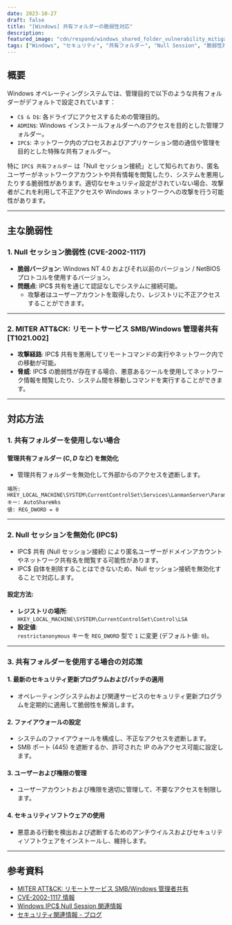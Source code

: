 ```yaml
---
date: 2023-10-27
draft: false
title: "[Windows] 共有フォルダーの脆弱性対応"
description: 
featured_image: "cdn/respond/windows_shared_folder_vulnerability_mitigation-1.png"
tags: ["Windows", "セキュリティ", "共有フォルダー", "Null Session", "脆弱性対応", "IPC$"]
---
```


## 概要

Windows オペレーティングシステムでは、管理目的で以下のような共有フォルダーがデフォルトで設定されています：
<!--more-->

- `C$ & D$`: 各ドライブにアクセスするための管理目的。
- `ADMIN$`: Windows インストールフォルダーへのアクセスを目的とした管理フォルダー。
- `IPC$`: ネットワーク内のプロセスおよびアプリケーション間の通信や管理を目的とした特殊な共有フォルダー。

特に `IPC$ 共有フォルダー` は「Null セッション接続」として知られており、匿名ユーザーがネットワークアカウントや共有情報を閲覧したり、システムを悪用したりする脆弱性があります。適切なセキュリティ設定がされていない場合、攻撃者がこれを利用して不正アクセスや Windows ネットワークへの攻撃を行う可能性があります。

---

## 主な脆弱性

### 1. Null セッション脆弱性 (CVE-2002-1117)
- **脆弱バージョン**: Windows NT 4.0 およびそれ以前のバージョン / NetBIOS プロトコルを使用するバージョン。
- **問題点**: IPC$ 共有を通じて認証なしでシステムに接続可能。
  - 攻撃者はユーザーアカウントを取得したり、レジストリに不正アクセスすることができます。

---

### 2. MITER ATT&CK: リモートサービス SMB/Windows 管理者共有 [T1021.002]
- **攻撃経路**: IPC$ 共有を悪用してリモートコマンドの実行やネットワーク内での移動が可能。
- **脅威**: IPC$ の脆弱性が存在する場合、悪意あるツールを使用してネットワーク情報を閲覧したり、システム間を移動しコマンドを実行することができます。

---

## 対応方法

### 1. 共有フォルダーを使用しない場合

#### **管理共有フォルダー (C$, D$ など) を無効化**
- 管理共有フォルダーを無効化して外部からのアクセスを遮断します。

```plaintext
場所: HKEY_LOCAL_MACHINE\SYSTEM\CurrentControlSet\Services\LanmanServer\Parameters
キー: AutoShareWks
値: REG_DWORD = 0
```

---

### 2. Null セッションを無効化 (IPC$)

- IPC$ 共有 (Null セッション接続) により匿名ユーザーがドメインアカウントやネットワーク共有名を閲覧する可能性があります。
- IPC$ 自体を削除することはできないため、Null セッション接続を無効化することで対応します。

#### 設定方法:
- **レジストリの場所**:  
  `HKEY_LOCAL_MACHINE\SYSTEM\CurrentControlSet\Control\LSA`  
- **設定値**:  
  `restrictanonymous` キーを `REG_DWORD` 型で `1` に変更 (デフォルト値: `0`)。

---

### 3. 共有フォルダーを使用する場合の対応策

#### 1. 最新のセキュリティ更新プログラムおよびパッチの適用
- オペレーティングシステムおよび関連サービスのセキュリティ更新プログラムを定期的に適用して脆弱性を解消します。

#### 2. ファイアウォールの設定
- システムのファイアウォールを構成し、不正なアクセスを遮断します。
- SMB ポート (445) を遮断するか、許可された IP のみアクセス可能に設定します。

#### 3. ユーザーおよび権限の管理
- ユーザーアカウントおよび権限を適切に管理して、不要なアクセスを制限します。

#### 4. セキュリティソフトウェアの使用
- 悪意ある行動を検出および遮断するためのアンチウイルスおよびセキュリティソフトウェアをインストールし、維持します。

---

## 参考資料
- [MITER ATT&CK: リモートサービス SMB/Windows 管理者共有](https://attack.mitre.org/techniques/T1021/002/)  
- [CVE-2002-1117 情報](https://cve.mitre.org/cgi-bin/cvename.cgi?name=CVE-2002-1117)  
- [Windows IPC$ Null Session 関連情報](https://learn.microsoft.com/ja-jp/troubleshoot/windows-server/networking/inter-process-communication-share-null-session)  
- [セキュリティ関連情報 - ブログ](https://doqtqu.tistory.com/225)
